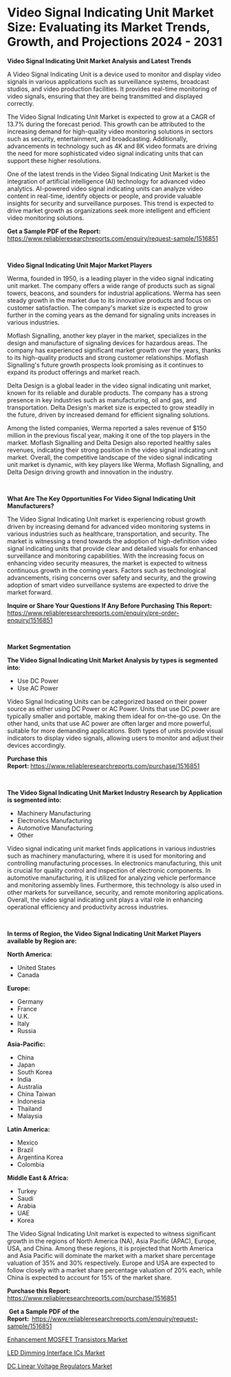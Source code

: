 <p><h1>Video Signal Indicating Unit Market Size: Evaluating its Market Trends, Growth, and Projections 2024 - 2031</h1></p><p><strong>Video Signal Indicating Unit Market Analysis and Latest Trends</strong></p>
<p><p>A Video Signal Indicating Unit is a device used to monitor and display video signals in various applications such as surveillance systems, broadcast studios, and video production facilities. It provides real-time monitoring of video signals, ensuring that they are being transmitted and displayed correctly.</p><p>The Video Signal Indicating Unit Market is expected to grow at a CAGR of 13.7% during the forecast period. This growth can be attributed to the increasing demand for high-quality video monitoring solutions in sectors such as security, entertainment, and broadcasting. Additionally, advancements in technology such as 4K and 8K video formats are driving the need for more sophisticated video signal indicating units that can support these higher resolutions.</p><p>One of the latest trends in the Video Signal Indicating Unit Market is the integration of artificial intelligence (AI) technology for advanced video analytics. AI-powered video signal indicating units can analyze video content in real-time, identify objects or people, and provide valuable insights for security and surveillance purposes. This trend is expected to drive market growth as organizations seek more intelligent and efficient video monitoring solutions.</p></p>
<p><strong>Get a Sample PDF of the Report:&nbsp;</strong> <a href="https://www.reliableresearchreports.com/enquiry/request-sample/1516851">https://www.reliableresearchreports.com/enquiry/request-sample/1516851</a></p>
<p>&nbsp;</p>
<p><strong>Video Signal Indicating Unit Major Market Players</strong></p>
<p><p>Werma, founded in 1950, is a leading player in the video signal indicating unit market. The company offers a wide range of products such as signal towers, beacons, and sounders for industrial applications. Werma has seen steady growth in the market due to its innovative products and focus on customer satisfaction. The company's market size is expected to grow further in the coming years as the demand for signaling units increases in various industries.</p><p>Moflash Signalling, another key player in the market, specializes in the design and manufacture of signaling devices for hazardous areas. The company has experienced significant market growth over the years, thanks to its high-quality products and strong customer relationships. Moflash Signalling's future growth prospects look promising as it continues to expand its product offerings and market reach.</p><p>Delta Design is a global leader in the video signal indicating unit market, known for its reliable and durable products. The company has a strong presence in key industries such as manufacturing, oil and gas, and transportation. Delta Design's market size is expected to grow steadily in the future, driven by increased demand for efficient signaling solutions.</p><p>Among the listed companies, Werma reported a sales revenue of $150 million in the previous fiscal year, making it one of the top players in the market. Moflash Signalling and Delta Design also reported healthy sales revenues, indicating their strong position in the video signal indicating unit market. Overall, the competitive landscape of the video signal indicating unit market is dynamic, with key players like Werma, Moflash Signalling, and Delta Design driving growth and innovation in the industry.</p></p>
<p>&nbsp;</p>
<p><strong>What Are The Key Opportunities For Video Signal Indicating Unit Manufacturers?</strong></p>
<p><p>The Video Signal Indicating Unit market is experiencing robust growth driven by increasing demand for advanced video monitoring systems in various industries such as healthcare, transportation, and security. The market is witnessing a trend towards the adoption of high-definition video signal indicating units that provide clear and detailed visuals for enhanced surveillance and monitoring capabilities. With the increasing focus on enhancing video security measures, the market is expected to witness continuous growth in the coming years. Factors such as technological advancements, rising concerns over safety and security, and the growing adoption of smart video surveillance systems are expected to drive the market forward.</p></p>
<p><strong>Inquire or Share Your Questions If Any Before Purchasing This Report:</strong> <a href="https://www.reliableresearchreports.com/enquiry/pre-order-enquiry/1516851">https://www.reliableresearchreports.com/enquiry/pre-order-enquiry/1516851</a></p>
<p>&nbsp;</p>
<p><strong>Market Segmentation</strong></p>
<p><strong>The Video Signal Indicating Unit Market Analysis by types is segmented into:</strong></p>
<p><ul><li>Use DC Power</li><li>Use AC Power</li></ul></p>
<p><p>Video Signal Indicating Units can be categorized based on their power source as either using DC Power or AC Power. Units that use DC power are typically smaller and portable, making them ideal for on-the-go use. On the other hand, units that use AC power are often larger and more powerful, suitable for more demanding applications. Both types of units provide visual indicators to display video signals, allowing users to monitor and adjust their devices accordingly.</p></p>
<p><strong>Purchase this Report:&nbsp;</strong><a href="https://www.reliableresearchreports.com/purchase/1516851">https://www.reliableresearchreports.com/purchase/1516851</a></p>
<p>&nbsp;</p>
<p><strong>The Video Signal Indicating Unit Market Industry Research by Application is segmented into:</strong></p>
<p><ul><li>Machinery Manufacturing</li><li>Electronics Manufacturing</li><li>Automotive Manufacturing</li><li>Other</li></ul></p>
<p><p>Video signal indicating unit market finds applications in various industries such as machinery manufacturing, where it is used for monitoring and controlling manufacturing processes. In electronics manufacturing, this unit is crucial for quality control and inspection of electronic components. In automotive manufacturing, it is utilized for analyzing vehicle performance and monitoring assembly lines. Furthermore, this technology is also used in other markets for surveillance, security, and remote monitoring applications. Overall, the video signal indicating unit plays a vital role in enhancing operational efficiency and productivity across industries.</p></p>
<p>&nbsp;</p>
<p><strong>In terms of Region, the Video Signal Indicating Unit Market Players available by Region are:</strong></p>
<p>
    <p> <strong> North America: </strong>
        <ul>
            <li>United States</li>
            <li>Canada</li>
        </ul>
        </p> 
    <p> <strong> Europe: </strong>
        <ul>
            <li>Germany</li>
            <li>France</li>
            <li>U.K.</li>
            <li>Italy</li>
            <li>Russia</li>
        </ul>
        </p> 
    <p> <strong> Asia-Pacific: </strong>
        <ul>
            <li>China</li>
            <li>Japan</li>
            <li>South Korea</li>
            <li>India</li>
            <li>Australia</li>
            <li>China Taiwan</li>
            <li>Indonesia</li>
            <li>Thailand</li>
            <li>Malaysia</li>
        </ul>
        </p> 
    <p> <strong> Latin America: </strong>
        <ul>
            <li>Mexico</li>
            <li>Brazil</li>
            <li>Argentina Korea</li>
            <li>Colombia</li>
        </ul>
        </p> 
    <p> <strong> Middle East & Africa: </strong>
        <ul>
            <li>Turkey</li>
            <li>Saudi</li>
            <li>Arabia</li>
            <li>UAE</li>
            <li>Korea</li>
        </ul>
    </p>
    </p>
<p><p>The Video Signal Indicating Unit market is expected to witness significant growth in the regions of North America (NA), Asia Pacific (APAC), Europe, USA, and China. Among these regions, it is projected that North America and Asia Pacific will dominate the market with a market share percentage valuation of 35% and 30% respectively. Europe and USA are expected to follow closely with a market share percentage valuation of 20% each, while China is expected to account for 15% of the market share.</p></p>
<p><strong>Purchase this Report: </strong><a href="https://www.reliableresearchreports.com/purchase/1516851">https://www.reliableresearchreports.com/purchase/1516851</a></p>
<p>&nbsp;<strong>Get a Sample PDF of the Report:&nbsp;&nbsp;</strong><a href="https://www.reliableresearchreports.com/enquiry/request-sample/1516851">https://www.reliableresearchreports.com/enquiry/request-sample/1516851</a></p>
<p><strong></strong></p>
<p><p><a href="https://view.publitas.com/reportprime-1/insights-into-enhancement-mosfet-transistors-market-size-analysing-market-share-trends-and-growth-from-2024-to-2031/">Enhancement MOSFET Transistors Market</a></p><p><a href="https://view.publitas.com/reportprime-1/led-dimming-interface-ics-market-size-evaluating-its-market-trends-growth-and-projections-2024-2031/">LED Dimming Interface ICs Market</a></p><p><a href="https://view.publitas.com/reportprime-1/dc-linear-voltage-regulators-market-size-growing-and-forecasted-for-period-from-2024-2031-and-provides-complete-market-analysis-of-this-market/">DC Linear Voltage Regulators Market</a></p></p>